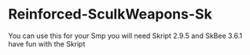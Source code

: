 # Reinforced-SculkWeapons-Sk
You can use this for your Smp you will need Skript 2.9.5 and SkBee 3.6.1 have fun with the Skript
